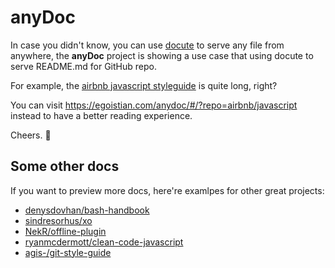 # anyDoc

In case you didn't know, you can use [docute](https://github.com/egoist/docute) to serve any file from anywhere, the **anyDoc** project is showing a use case that using docute to serve README.md for GitHub repo.

For example, the [airbnb javascript styleguide](https://github.com/airbnb/javascript) is quite long, right? 

You can visit https://egoistian.com/anydoc/#/?repo=airbnb/javascript instead to have a better reading experience.

Cheers. 🍻

## Some other docs

If you want to preview more docs, here're examlpes for other great projects:

- [denysdovhan/bash-handbook](https://egoistian.com/anydoc/#/?repo=denysdovhan%2Fbash-handbook)
- [sindresorhus/xo](https://egoistian.com/anydoc/#/?repo=sindresorhus/xo)
- [NekR/offline-plugin](https://egoistian.com/anydoc/#/?repo=NekR/offline-plugin)
- [ryanmcdermott/clean-code-javascript](https://egoistian.com/anydoc/#/?repo=ryanmcdermott%2Fclean-code-javascript)
- [agis-/git-style-guide](https://egoistian.com/anydoc/#/?repo=agis-%2Fgit-style-guide)